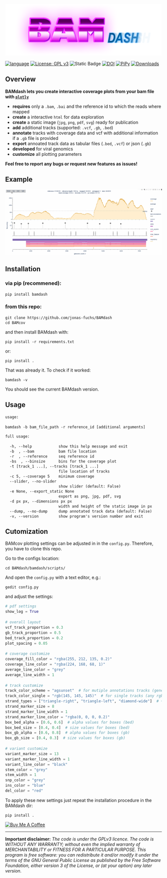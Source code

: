 
<img src="./bamdash.png" alt="bamdash" />

[![language](https://img.shields.io/badge/python-%3E3.9-green)](https://www.python.org/)
[![License: GPL v3](https://img.shields.io/github/license/jonas-fuchs/bamdash)](https://www.gnu.org/licenses/gpl-3.0)
![Static Badge](https://img.shields.io/badge/platform-linux_osx-blue)
[![DOI](https://zenodo.org/badge/700952196.svg)](https://zenodo.org/badge/latestdoi/700952196)
[![PiPy](https://img.shields.io/pypi/v/bamdash?label=pypi%20version)](https://pypi.org/project/bamdash/)
[![Downloads](https://static.pepy.tech/badge/bamdash)](https://pypi.org/project/bamdash/)

## Overview

**BAMdash lets you create interactive coverage plots from your bam file with [`plotly`](https://plotly.com/)**

- **requires** only a `.bam`, `.bai` and the reference id to which the reads where mapped
- **create** a interactive `html` for data exploration
- **create** a static image (`jpg`, `png`, `pdf`, `svg`) ready for publication
- **add** additional tracks (supported: `.vcf`, `.gb`, `.bed`)
- **annotate** tracks with coverage data and vcf with additional information if a `.gb` file is provided
- **export** annoated track data as tabular files (`.bed`, `.vcf`) or json (`.gb`)
- **developed** for viral genomics
- **customize** all plotting parameters

**Feel free to report any bugs or request new features as issues!**

## Example
<img src="./example.gif" alt="example" />

## Installation

### via pip (recommened):
```shell
pip install bamdash
```
### from this repo:
```shell
git clone https://github.com/jonas-fuchs/BAMdash
cd BAMcov
```
and then install BAMdash with:
```shell
pip install -r requirements.txt
```
or:
```shell
pip install .
```
That was already it. To check if it worked:

```shell
bamdash -v
```
You should see the current BAMdash version.

## Usage

```shell
usage: 	

bamdash -b bam_file_path -r reference_id [additional arguments]
```
```
full usage:

  -h, --help            show this help message and exit
  -b  , --bam           bam file location
  -r  , --reference     seq reference id
  -bs  , --binsize      bins for the coverage plot
  -t [track_1 ...], --tracks [track_1 ...]
                        file location of tracks
  -c 5, --coverage 5    minimum coverage
  --slider, --no-slider
                        show slider (default: False)
  -e None, --export_static None
                        export as png, jpg, pdf, svg
  -d px px, --dimensions px px
                        width and height of the static image in px
  --dump, --no-dump     dump annotated track data (default: False)
  -v, --version         show program's version number and exit
```

## Cutomization

BAMcov plotting settings can be adjusted in in the `config.py`. Therefore, you have to clone this repo.

Go to the configs location:
```shell
cd BAMdash/bamdash/scripts/
```
And open the `config.py` with a text editor, e.g.:
```shell
gedit config.py
```
and adjust the settings:
```python
# pdf settings
show_log = True

# overall layout
vcf_track_proportion = 0.3
gb_track_proportion = 0.5
bed_track_proportion = 0.2
plot_spacing = 0.05

# coverage customize
coverage_fill_color = "rgba(255, 212, 135, 0.2)"
coverage_line_color = "rgba(224, 168, 68, 1)"
average_line_color = "grey"
average_line_width = 1

# track customize
track_color_scheme = "agsunset"  # for mutiple annotations tracks (genebank)
track_color_single = "rgb(145, 145, 145)"  # for single tracks (any rgb value, but no named colors)
strand_types = ["triangle-right", "triangle-left", "diamond-wide"]  # +, -, undefined strand
strand_marker_size = 8
strand_marker_line_width = 1
strand_marker_line_color = "rgba(0, 0, 0, 0.2)"
box_bed_alpha = [0.6, 0.6]  # alpha values for boxes (bed)
box_bed_size = [0.4, 0.4]  # size values for boxes (bed)
box_gb_alpha = [0.6, 0.8]  # alpha values for boxes (gb)
box_gb_size = [0.4, 0.3]  # size values for boxes (gb)

# variant customize
variant_marker_size = 13
variant_marker_line_width = 1
variant_line_color = "black"
stem_color = "grey"
stem_width = 1
snp_color = "grey"
ins_color = "blue"
del_color = "red"
```
To apply these new settings just repeat the installation procedure in the BAMdash dir:
```shell
pip install .
```

<a href="https://www.buymeacoffee.com/jofox" target="_blank"><img src="https://www.buymeacoffee.com/assets/img/custom_images/orange_img.png" alt="Buy Me A Coffee" style="height: 41px !important;width: 174px !important;box-shadow: 0px 3px 2px 0px rgba(190, 190, 190, 0.5) !important;-webkit-box-shadow: 0px 3px 2px 0px rgba(190, 190, 190, 0.5) !important;" ></a>


---

**Important disclaimer:**
*The code is under the GPLv3 licence. The code is WITHOUT ANY WARRANTY; without even the implied warranty of MERCHANTABILITY or FITNESS FOR A PARTICULAR PURPOSE. This program is free software: you can redistribute it and/or modify it under the terms of the GNU General Public License as published by the Free Software Foundation, either version 3 of the License, or
(at your option) any later version.*
